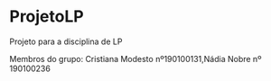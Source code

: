 # ProjetoLP
Projeto para a disciplina de LP

Membros do grupo: Cristiana Modesto nº190100131,Nádia Nobre nº 190100236

